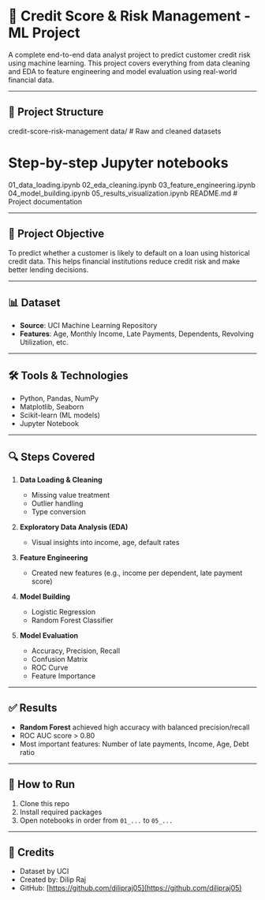 # 🧠 Credit Score & Risk Management - ML Project

A complete end-to-end data analyst project to predict customer credit risk using machine learning. This project covers everything from data cleaning and EDA to feature engineering and model evaluation using real-world financial data.

---

## 📁 Project Structure
credit-score-risk-management
data/ # Raw and cleaned datasets

# Step-by-step Jupyter notebooks
01_data_loading.ipynb
02_eda_cleaning.ipynb
03_feature_engineering.ipynb
04_model_building.ipynb
05_results_visualization.ipynb
README.md # Project documentation


---

## 🎯 Project Objective

To predict whether a customer is likely to default on a loan using historical credit data. This helps financial institutions reduce credit risk and make better lending decisions.

---

## 📊 Dataset

- **Source**: UCI Machine Learning Repository  
- **Features**: Age, Monthly Income, Late Payments, Dependents, Revolving Utilization, etc.

---

## 🛠️ Tools & Technologies

- Python, Pandas, NumPy  
- Matplotlib, Seaborn  
- Scikit-learn (ML models)  
- Jupyter Notebook

---

## 🔍 Steps Covered

1. **Data Loading & Cleaning**  
   - Missing value treatment  
   - Outlier handling  
   - Type conversion

2. **Exploratory Data Analysis (EDA)**  
   - Visual insights into income, age, default rates

3. **Feature Engineering**  
   - Created new features (e.g., income per dependent, late payment score)

4. **Model Building**  
   - Logistic Regression  
   - Random Forest Classifier

5. **Model Evaluation**  
   - Accuracy, Precision, Recall  
   - Confusion Matrix  
   - ROC Curve  
   - Feature Importance

---

## ✅ Results

- **Random Forest** achieved high accuracy with balanced precision/recall
- ROC AUC score > 0.80
- Most important features: Number of late payments, Income, Age, Debt ratio

---

## 📘 How to Run

1. Clone this repo  
2. Install required packages  
3. Open notebooks in order from `01_...` to `05_...`  
---

## 📌 Credits

- Dataset by UCI  
- Created by: Dilip Raj 
- GitHub: [https://github.com/dilipraj05](https://github.com/dilipraj05)
